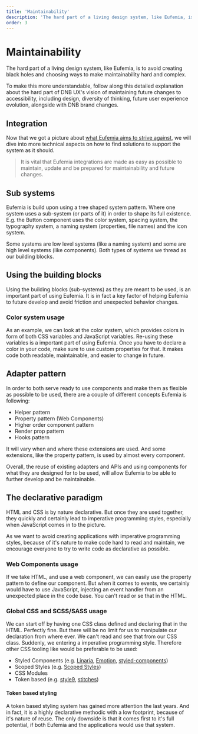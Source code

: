 ```yaml
---
title: 'Maintainability'
description: 'The hard part of a living design system, like Eufemia, is not to create black holes and choosing ways to make maintainability hard and complex.'
order: 3
---
```


# Maintainability

The hard part of a living design system, like Eufemia, is to avoid creating black holes and choosing ways to make maintainability hard and complex.

To make this more understandable, follow along this detailed explanation about the hard part of DNB UX's vision of maintaining future changes to accessibility, including design, diversity of thinking, future user experience evolution, alongside with DNB brand changes.

## Integration

Now that we got a picture about [what Eufemia aims to strive against](/uilib/getting-started/living-system), we will dive into more technical aspects on how to find solutions to support the system as it should.

> It is vital that Eufemia integrations are made as easy as possible to maintain, update and be prepared for maintainability and future changes.

## Sub systems

Eufemia is build upon using a tree shaped system pattern. Where one system uses a sub-system (or parts of it) in order to shape its full existence. E.g. the Button component uses the color system, spacing system, the typography system, a naming system (properties, file names) and the icon system.

Some systems are low level systems (like a naming system) and some are high level systems (like components). Both types of systems we thread as our building blocks.

## Using the building blocks

Using the building blocks (sub-systems) as they are meant to be used, is an important part of using Eufemia. It is in fact a key factor of helping Eufemia to future develop and avoid friction and unexpected behavior changes.

### Color system usage

As an example, we can look at the color system, which provides colors in form of both CSS variables and JavaScript variables. Re-using these variables is a important part of using Eufemia. Once you have to declare a color in your code, make sure to use custom properties for that. It makes code both readable, maintainable, and easier to change in future.

## Adapter pattern

In order to both serve ready to use components and make them as flexible as possible to be used, there are a couple of different concepts Eufemia is following:

- Helper pattern
- Property pattern (Web Components)
- Higher order component pattern
- Render prop pattern
- Hooks pattern

It will vary when and where these extensions are used. And some extensions, like the property pattern, is used by almost every component.

Overall, the reuse of existing adapters and APIs and using components for what they are designed for to be used, will allow Eufemia to be able to further develop and be maintainable.

## The declarative paradigm

HTML and CSS is by nature declarative. But once they are used together, they quickly and certainly lead to imperative programming styles, especially when JavaScript comes in to the picture.

As we want to avoid creating applications with imperative programming styles, because of it's nature to make code hard to read and maintain, we encourage everyone to try to write code as declarative as possible.

### Web Components usage

If we take HTML, and use a web component, we can easily use the property pattern to define our component. But when it comes to events, we certainly would have to use JavaScript, injecting an event handler from an unexpected place in the code base. You can't read or se that in the HTML.

### Global CSS and SCSS/SASS usage

We can start off by having one CSS class defined and declaring that in the HTML. Perfectly fine. But there will be no limit for us to manipulate our declaration from where ever. We can't read and see that from our CSS class. Suddenly, we entering a imperative programming style. Therefore other CSS tooling like would be preferable to be used:

- Styled Components (e.g. [Linaria](https://github.com/callstack/linaria), [Emotion](https://github.com/emotion-js/emotion), [styled-components](https://github.com/styled-components/styled-components))
- Scoped Styles (e.g. [Scoped Styles](https://github.com/featurematrix/react-scoped-styles#readme))
- CSS Modules
- Token based (e.g. [style9](https://github.com/johanholmerin/style9), [stitches](https://github.com/modulz/stitches))

#### Token based styling

A token based styling system has gained more attention the last years. And in fact, it is a highly declarative methodic with a low footprint, because of it's nature of reuse. The only downside is that it comes first to it's full potential, if both Eufemia and the applications would use that system.
